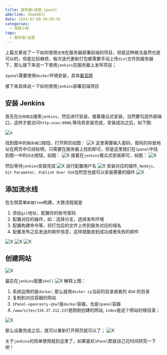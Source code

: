```yaml
---
title: 服务器/运营-1panel
abbrlink: 39a6487c
date: 2024-07-08 09:05:01
categories:
  - 技能小册
tags:
  - 服务器/运营
---
```


上篇文章说了一下如何使用`宝塔`在服务器部署前端的项目，但是这种做法虽然也是可以的，但是比较麻烦，每次迭代更新打包都需要手动上传`dist`文件到服务器下，那么接下来说一下使用`jenkins`在服务器上发布项目；

`1panel`需要使用`docker`环境安装，具体[看官网](https://1panel.cn/)

接下来具体说一下如何使用`jenkins`部署前端项目

## 安装 Jenkins

首先在`应用商店`搜索`jenkins`，然后进行安装，接着傻瓜式安装，当然要勾选外部端口，这样才能访问`http:xxxx:8080`,等待其安装完成，安装成功之后，如下图:

![x](https://cn-sy1.rains3.com/cdn/images/image.pfcitpy1g.webp)

找到图中的`服务端口`按钮，打开网页如图：
![X](https://cn-sy1.rains3.com/cdn/images/image.45hoax4ywn.webp)
这里需要输入密码，密码的存放地址在网页中已经标明，只需要在服务器上找到即可，但是这里我们在`1panel`中找到图一中的`日志`按钮，如图：
![X](https://cn-sy1.rains3.com/cdn/images/image.m2ytak8q.webp)
接着在`jenkins`傻瓜式安装即可，如图：
![X](https://cn-sy1.rains3.com/cdn/images/image.6t74la2a1r.webp)

然后等待`jenkins`安装完成
![X](https://cn-sy1.rains3.com/cdn/images/image.5c0zjj3435.webp)
自行配置用户名
![X](https://cn-sy1.rains3.com/cdn/images/image.99td07jjq5.webp)
安装对应的插件, `Nodejs, Git Parameter, Publish Over SSH`当然您也就可以安装需要的插件
![X](https://cn-sy1.rains3.com/cdn/images/image.7lk030znhw.webp)

## 添加流水线

在左侧菜单`新建Item`构建，大致流程就是

1. 添加`git`地址，配置你的账号密码
2. 配置对应的操作，如：选择分支，选择发布环境
3. 配置构建命令等，将打包后的文件上传到服务对应的域名
4. 配置发布之后发送的邮件信息，这样就能收到成功或者失败的邮件

![X](https://cn-sy1.rains3.com/cdn/images/image.7sn7yhfzn8.webp)
![X](https://cn-sy1.rains3.com/cdn/images/image.1ap0565tsc.webp)
![X](https://cn-sy1.rains3.com/cdn/images/image.5j47ezwx9u.webp)

## 创建网站

![X](https://cn-sy1.rains3.com/cdn/images/image.7i0e5d1o0o.webp)

最后在`jenkins`配置`shell`
![X](https://cn-sy1.rains3.com/cdn/images/image.9rjeoul3sr.webp)
解释上图：

1. 系统运用的是`docker`, 那么就用`docker cp`当前的目录或者的 dist 的目录
2. 复制到对应容器的网站
3. `1Panel-openresty-qVw7`是`docker`容器，也是`1panel`容器
4. `/www/sites/154.37.212.237`是刚刚创建的网站, `index`是这个网站的根目录；

![X](https://cn-sy1.rains3.com/cdn/images/image.9nzsr4zaeb.webp)

那么设置完成之后，就可以重新打开网页就可以了；
![X](https://cn-sy1.rains3.com/cdn/images/image.39l6vjlekc.webp)

关于`jenkins`的简单使用就到这里了，如果喜欢`1Panel`那就自己花时间研究一下吧！
